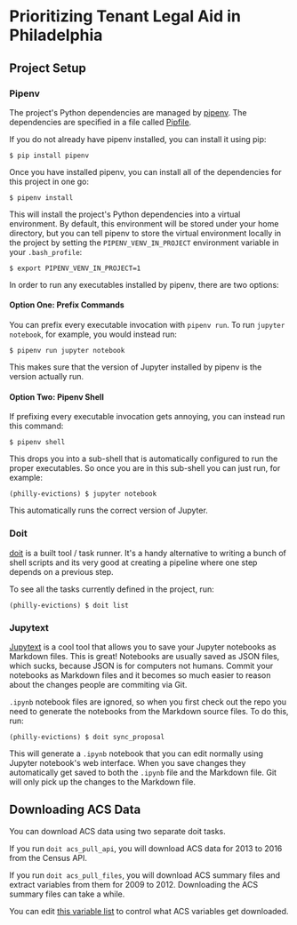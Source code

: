 # Prioritizing Tenant Legal Aid in Philadelphia
## Project Setup
### Pipenv
The project's Python dependencies are managed by
[pipenv](https://github.com/pypa/pipenv). The dependencies are specified in a
file called [Pipfile](Pipfile).

If you do not already have pipenv installed, you can install it using pip:
```
$ pip install pipenv
```

Once you have installed pipenv, you can install all of the dependencies for
this project in one go:
```
$ pipenv install
```

This will install the project's Python dependencies into a virtual environment.
By default, this environment will be stored under your home directory, but you
can tell pipenv to store the virtual environment locally in the project by
setting the `PIPENV_VENV_IN_PROJECT` environment variable in your
`.bash_profile`:
```
$ export PIPENV_VENV_IN_PROJECT=1
```

In order to run any executables installed by pipenv, there are two options:

#### Option One: Prefix Commands
You can prefix every executable invocation with `pipenv run`. To run `jupyter
notebook`, for example, you would instead run:
```
$ pipenv run jupyter notebook
```

This makes sure that the version of Jupyter installed by pipenv is the version
actually run.

#### Option Two: Pipenv Shell
If prefixing every executable invocation gets annoying, you can instead run
this command:
```
$ pipenv shell
```

This drops you into a sub-shell that is automatically configured to run the
proper executables. So once you are in this sub-shell you can just run, for
example:
```
(philly-evictions) $ jupyter notebook
```

This automatically runs the correct version of Jupyter.

### Doit
[doit](http://pydoit.org/) is a built tool / task runner. It's a handy
alternative to writing a bunch of shell scripts and its very good at creating a
pipeline where one step depends on a previous step.

To see all the tasks currently defined in the project, run:
```
(philly-evictions) $ doit list
```

### Jupytext
[Jupytext](https://github.com/mwouts/jupytext) is a cool tool that allows you
to save your Jupyter notebooks as Markdown files. This is great! Notebooks are
usually saved as JSON files, which sucks, because JSON is for computers not
humans. Commit your notebooks as Markdown files and it becomes so much easier
to reason about the changes people are commiting via Git.

`.ipynb` notebook files are ignored, so when you first check out the repo you
need to generate the notebooks from the Markdown source files. To do this, run:
```
(philly-evictions) $ doit sync_proposal
```

This will generate a `.ipynb` notebook that you can edit normally using Jupyter
notebook's web interface. When you save changes they automatically get saved to
both the `.ipynb` file and the Markdown file. Git will only pick up the changes
to the Markdown file.

## Downloading ACS Data
You can download ACS data using two separate doit tasks.

If you run `doit acs_pull_api`, you will download ACS data for 2013 to 2016
from the Census API.

If you run `doit acs_pull_files`, you will download ACS summary files and
extract variables from them for 2009 to 2012. Downloading the ACS summary files
can take a while.

You can edit [this variable list](./acs/variables.csv) to control what ACS
variables get downloaded.
